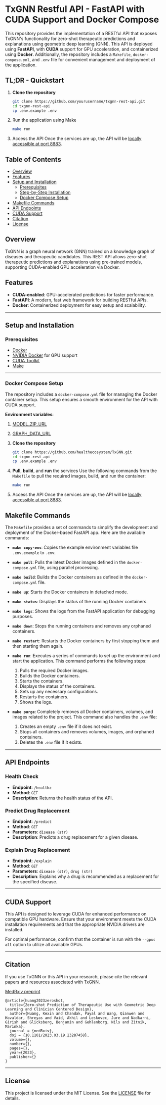 # TxGNN Restful API - FastAPI with CUDA Support and Docker Compose

This repository provides the implementation of a RESTful API that exposes TxGNN's functionality for zero-shot therapeutic predictions and explanations using geometric deep learning (GNN). This API is deployed using **FastAPI**, with **CUDA** support for GPU acceleration, and containerized using **Docker**. Additionally, the repository includes a `Makefile`, `docker-compose.yml`, and `.env` file for convenient management and deployment of the application.

## TL;DR - Quickstart

1. **Clone the repository**
    ```bash
    git clone https://github.com/yourusername/txgnn-rest-api.git
    cd txgnn-rest-api
    cp .env.example .env
    ```
2. Run the application using Make
    ```bash
    make run
    ```
3. Access the API Once the services are up, the API will be [locally accessible at port 8883](http://localhost:8883).

## Table of Contents
- [Overview](#overview)
- [Features](#features)
- [Setup and Installation](#setup-and-installation)
  - [Prerequisites](#prerequisites)
  - [Step-by-Step Installation](#step-by-step-installation)
  - [Docker Compose Setup](#docker-compose-setup)
- [Makefile Commands](#makefile-commands)
- [API Endpoints](#api-endpoints)
- [CUDA Support](#cuda-support)
- [Citation](#citation)
- [License](#license)

## Overview

TxGNN is a graph neural network (GNN) trained on a knowledge graph of diseases and therapeutic candidates. This REST API allows zero-shot therapeutic predictions and explanations using pre-trained models, supporting CUDA-enabled GPU acceleration via Docker.

## Features
- **CUDA-enabled**: GPU-accelerated predictions for faster performance.
- **FastAPI**: A modern, fast web framework for building RESTful APIs.
- **Docker**: Containerized deployment for easy setup and scalability.

---

## Setup and Installation

### Prerequisites
- [Docker](https://docs.docker.com/get-docker/)
- [NVIDIA Docker](https://docs.nvidia.com/datacenter/cloud-native/container-toolkit/install-guide.html) for GPU support
- [CUDA Toolkit](https://developer.nvidia.com/cuda-toolkit)
- [Make](https://www.gnu.org/software/make/)

---

### Docker Compose Setup

The repository includes a `docker-compose.yml` file for managing the Docker container setup. This setup ensures a smooth environment for the API with CUDA support.

**Environment variables**:
1. [MODEL_ZIP_URL](https://drive.usercontent.google.com/download?id=1fxTFkjo2jvmz9k6vesDbCeucQjGRojLj&export=download&authuser=0&confirm=t&uuid=4a7bcb2a-7391-445e-86a6-060b7503d6c9&at=AN_67v0G7YEwLsFuqX52PVDMecVP%3A1727988066581)
2. [GRAPH_DATA_URL](https://dvn-cloud.s3.amazonaws.com/10.7910/DVN/IXA7BM/1805e679c4c-72137dbedbf1?response-content-disposition=attachment%3B%20filename%2A%3DUTF-8%27%27kg.csv&response-content-type=text%2Fcsv&X-Amz-Algorithm=AWS4-HMAC-SHA256&X-Amz-Date=20241003T204240Z&X-Amz-SignedHeaders=host&X-Amz-Expires=3600&X-Amz-Credential=AKIAIEJ3NV7UYCSRJC7A%2F20241003%2Fus-east-1%2Fs3%2Faws4_request&X-Amz-Signature=287af25ab7dc3c691c7aa9fcca093c9652a7814c1e6e5c314829e17a6504588a)

1. **Clone the repository**
    ```bash
    git clone https://github.com/healthecosystem/TxGNN.git
    cd txgnn-rest-api
    cp .env.example .env
    ```
2. **Pull**, **build**, and **run** the services Use the following commands from the `Makefile` to pull the required images, build, and run the container:
    ```bash
    make run
    ```
3. Access the API Once the services are up, the API will be [locally accessible at port 8883](http://localhost:8883).

## Makefile Commands

The `Makefile` provides a set of commands to simplify the development and deployment of the Docker-based FastAPI app. Here are the available commands:

- **`make copy-env`**: Copies the example environment variables file `.env.example` to `.env`.

- **`make pull`**: Pulls the latest Docker images defined in the `docker-compose.yml` file, using parallel processing.

- **`make build`**: Builds the Docker containers as defined in the `docker-compose.yml` file.

- **`make up`**: Starts the Docker containers in detached mode.

- **`make status`**: Displays the status of the running Docker containers.

- **`make logs`**: Shows the logs from the FastAPI application for debugging purposes.

- **`make down`**: Stops the running containers and removes any orphaned containers.

- **`make restart`**: Restarts the Docker containers by first stopping them and then starting them again.

- **`make run`**: Executes a series of commands to set up the environment and start the application. This command performs the following steps:
  1. Pulls the required Docker images.
  2. Builds the Docker containers.
  3. Starts the containers.
  4. Displays the status of the containers.
  5. Sets up any necessary configurations.
  6. Restarts the containers.
  7. Shows the logs.

- **`make purge`**: Completely removes all Docker containers, volumes, and images related to the project. This command also handles the `.env` file:
  1. Creates an empty `.env` file if it does not exist.
  2. Stops all containers and removes volumes, images, and orphaned containers.
  3. Deletes the `.env` file if it exists.

---

## API Endpoints

### Health Check
- **Endpoint**: `/healthz`
- **Method**: `GET`
- **Description**: Returns the health status of the API.

### Predict Drug Replacement
- **Endpoint**: `/predict`
- **Method**: `GET`
- **Parameters**: `disease (str)`
- **Description**: Predicts a drug replacement for a given disease.

### Explain Drug Replacement
- **Endpoint**: `/explain`
- **Method**: `GET`
- **Parameters**: `disease (str)`, `drug (str)`
- **Description**: Explains why a drug is recommended as a replacement for the specified disease.

---

## CUDA Support

This API is designed to leverage CUDA for enhanced performance on compatible GPU hardware. Ensure that your environment meets the CUDA installation requirements and that the appropriate NVIDIA drivers are installed.

For optimal performance, confirm that the container is run with the `--gpus all` option to utilize all available GPUs.

---

## Citation

If you use TxGNN or this API in your research, please cite the relevant papers and resources associated with TxGNN.

[MedRxiv preprint](https://www.medrxiv.org/content/10.1101/2023.03.19.23287458)

```
@article{huang2023zeroshot,
  title={Zero-shot Prediction of Therapeutic Use with Geometric Deep Learning and Clinician Centered Design},
  author={Huang, Kexin and Chandak, Payal and Wang, Qianwen and Havaldar, Shreyas and Vaid, Akhil and Leskovec, Jure and Nadkarni, Girish and Glicksberg, Benjamin and Gehlenborg, Nils and Zitnik, Marinka},
  journal = {medRxiv},
  doi = {10.1101/2023.03.19.23287458},
  volume={},
  number={},
  pages={},
  year={2023},
  publisher={}
}
```


---

## License

This project is licensed under the MIT License. See the [LICENSE](LICENSE) file for details.
